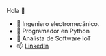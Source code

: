 Hola 👋
- 👀 Ingeniero electromecánico.
- 🌱 Programador en Python
- 💞️ Analista de Software IoT
- 📫 [LinkedIn](https://www.linkedin.com/in/garodriguezv/)
